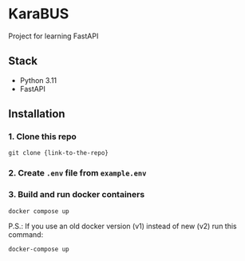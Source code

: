 # KaraBUS

Project for learning FastAPI

## Stack

- Python 3.11
- FastAPI

## Installation

### 1. Clone this repo

```shell
git clone {link-to-the-repo}
```

### 2. Create `.env` file from `example.env`

### 3. Build and run docker containers

```shell
docker compose up
```

P.S.: If you use an old docker version (v1) instead of new (v2) run this command:

```shell
docker-compose up
```
